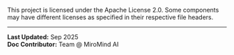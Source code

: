 This project is licensed under the Apache License 2.0. Some components may have different licenses as specified in their respective file headers.

---
**Last Updated:** Sep 2025  
**Doc Contributor:** Team @ MiroMind AI
